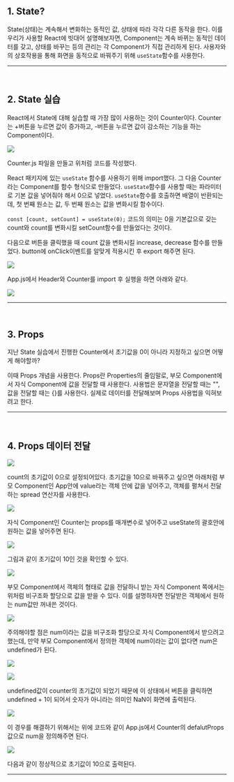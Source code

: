 ## 1. State?

State(상태)는 계속해서 변화하는 동적인 값, 상태에 따라 각각 다른 동작을 한다. 이를 우리가 사용할 React에 빗대어 설명해보자면, Component는 계속 바뀌는 동적인 데이터를 갖고, 상태를 바꾸는 등의 관리는 각 Component가 직접 관리하게 된다. 사용자와의 상호작용을 통해 화면을 동적으로 바꿔주기 위해 `useState`함수를 사용한다.

---

<br>

## 2. State 실습

React에서 State에 대해 실습할 때 가장 많이 사용하는 것이 Counter이다. Counter는 +버튼을 누르면 값이 증가하고, -버튼을 누르면 값이 감소하는 기능을 하는 Component이다.

![](https://velog.velcdn.com/images/junnkyuu/post/cd985b91-2aee-4cf6-bfd3-8d0fc96244f2/image.png)

Counter.js 파일을 만들고 위처럼 코드를 작성했다.

React 패키지에 있는 `useState` 함수를 사용하기 위해 import했다. 그 다음 Counter라는 Component를 함수 형식으로 만들었다. `useState`함수를 사용할 때는 파라미터로 기본 값을 넣어줘야 해서 0으로 넣었다. `useState`함수를 호출하면 배열이 반환되는데, 첫 번째 원소는 값, 두 번째 원소는 값을 변화시킬 함수이다.

`const [count, setCount] = useState(0);` 코드의 의미는 0을 기본값으로 갖는 count와 count를 변화시킬 setCount함수를 만들었다는 것이다.

다음으로 버튼을 클릭했을 때 count 값을 변화시킬 increase, decrease 함수를 만들었다. button에 onClick이벤트를 알맞게 적용시킨 후 export 해주면 된다.

![](https://velog.velcdn.com/images/junnkyuu/post/ec10d029-cbe7-47a3-9613-0dc708632660/image.png)

App.js에서 Header와 Counter를 import 후 실행을 하면 아래와 같다.

![](https://velog.velcdn.com/images/junnkyuu/post/e2b54c65-f3b6-4fe3-a5af-776553fe9775/image.gif)

---

<br>

## 3. Props

지난 State 실습에서 진행한 Counter에서 초기값을 0이 아니라 지정하고 싶으면 어떻게 해야할까?

이때 Props 개념을 사용한다. Props란 Properties의 줄임말로, 부모 Component에서 자식 Component에 값을 전달할 때 사용한다. 사용법은 문자열을 전달할 때는 "", 값을 전달할 때는 {}를 사용한다. 실제로 데이터를 전달해보며 Props 사용법을 익혀보려고 한다.

---

<br>

## 4. Props 데이터 전달

![](https://velog.velcdn.com/images/junnkyuu/post/909d57a7-7c0d-42a8-8db0-f313d40dcd93/image.png)

count의 초기값이 0으로 설정되어있다. 초기값을 10으로 바꿔주고 싶으면 아래처럼 부모 Component인 App안에 value라는 객체 안에 값을 넣어주고, 객체를 펼쳐서 전달하는 spread 연산자를 사용한다.

![](https://velog.velcdn.com/images/junnkyuu/post/4763d73e-6429-42e2-af13-dca74ffddbab/image.png)

자식 Component인 Counter는 props를 매개변수로 넣어주고 useState의 괄호안에 원하는 값을 넣어주면 된다.

![](https://velog.velcdn.com/images/junnkyuu/post/689d4fdc-ec8e-4b06-8578-e7de2d8a9d6b/image.png)

그림과 같이 초기값이 10인 것을 확인할 수 있다.

![](https://velog.velcdn.com/images/junnkyuu/post/bf8c4e75-f025-4d7a-ba03-aa2050ea57c7/image.png)

부모 Component에서 객체의 형태로 값을 전달하니 받는 자식 Component 쪽에서는 위처럼 비구조화 할당으로 값을 받을 수 있다. 이를 설명하자면 전달받은 객체에서 원하는 num값만 꺼내쓴 것이다.

![](https://velog.velcdn.com/images/junnkyuu/post/2df3e251-34df-45ee-90e2-625b951b09a5/image.png)

주의해야할 점은 num이라는 값을 비구조화 할당으로 자식 Component에서 받으려고 했는데, 만약 부모 Component에서 정의한 객체에 num이라는 값이 없다면 num은 undefined가 된다.

![](https://velog.velcdn.com/images/junnkyuu/post/1a8b044e-5a3f-4e37-b0d8-0f287f8e9575/image.png)

![](https://velog.velcdn.com/images/junnkyuu/post/f6baf275-1e28-4a53-9b77-f5e28c9e15a1/image.png)

undefined값이 counter의 초기값이 되었기 때문에 이 상태에서 버튼을 클릭하면 undefined + 1이 되어서 숫자가 아니라는 의미인 NaN이 화면에 출력된다.

![](https://velog.velcdn.com/images/junnkyuu/post/905ce38a-d370-451f-be3d-a52392462dc2/image.png)

이 경우를 해결하기 위해서는 위에 코드와 같이 App.js에서 Counter의 defalutProps값으로 num을 정의해주면 된다.

![](https://velog.velcdn.com/images/junnkyuu/post/8cde5633-0f9b-4ebd-bf0c-977d997f4e69/image.png)

다음과 같이 정상적으로 초기값이 10으로 출력된다.

---

<br>
